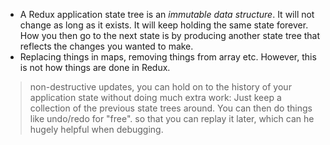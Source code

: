- A Redux application state tree is an *immutable data structure*.  It will not change as long as it exists. It will keep holding the same state forever. How you then go to the next state is by producing another state tree that reflects the changes you wanted to make.
- Replacing things in maps, removing things from array etc. However, this is not how things are done in Redux.

> non-destructive updates, you can hold on to the history of your application state without doing much extra work: Just keep a collection of the previous state trees around. You can then do things like undo/redo for "free". so that you can replay it later, which can he hugely helpful when debugging.